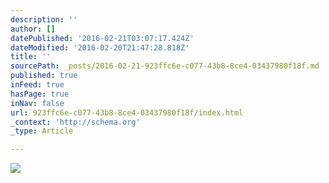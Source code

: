 ```yaml
---
description: ''
author: []
datePublished: '2016-02-21T03:07:17.424Z'
dateModified: '2016-02-20T21:47:28.818Z'
title: ''
sourcePath: _posts/2016-02-21-923ffc6e-c077-43b8-8ce4-03437980f18f.md
published: true
inFeed: true
hasPage: true
inNav: false
url: 923ffc6e-c077-43b8-8ce4-03437980f18f/index.html
_context: 'http://schema.org'
_type: Article

---
```

![](https://the-grid-user-content.s3-us-west-2.amazonaws.com/d9ebd64a-c0ae-4a62-9914-157947a24c9f.png)